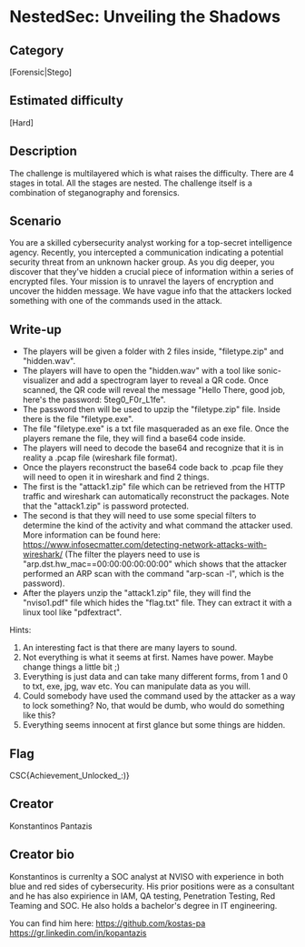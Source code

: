 # NestedSec: Unveiling the Shadows

## Category
[Forensic|Stego]

## Estimated difficulty
[Hard]

## Description
The challenge is multilayered which is what raises the difficulty. There are 4 stages in total. All the stages are nested. The challenge itself is a combination of steganography and forensics. 

## Scenario
You are a skilled cybersecurity analyst working for a top-secret intelligence agency. Recently, you intercepted a communication indicating a potential security threat from an unknown hacker group. As you dig deeper, you discover that they've hidden a crucial piece of information within a series of encrypted files. Your mission is to unravel the layers of encryption and uncover the hidden message.
We have vague info that the attackers locked something with one of the commands used in the attack.

## Write-up
- The players will be given a folder with 2 files inside, "filetype.zip" and "hidden.wav".
- The players will have to open the "hidden.wav" with a tool like sonic-visualizer and add a spectrogram layer to reveal a QR code. Once scanned, the QR code will reveal the message "Hello There, good job, here's the password: 5teg0_F0r_L1fe".
- The password then will be used to upzip the "filetype.zip" file. Inside there is the file "filetype.exe".
- The file "filetype.exe" is a txt file masqueraded as an exe file. Once the players remane the file, they will find a base64 code inside.
- The players will need to decode the base64 and recognize that it is in reality a .pcap file (wireshark file format).
- Once the players reconstruct the base64 code back to .pcap file they will need to open it in wireshark and find 2 things. 
- The first is the "attack1.zip" file which can be retrieved from the HTTP traffic and wireshark can automatically reconstruct the packages. Note that the "attack1.zip" is password protected.
- The second is that they will need to use some special filters to determine the kind of the activity and what command the attacker used. More information can be found here: https://www.infosecmatter.com/detecting-network-attacks-with-wireshark/ (The filter the players need to use is "arp.dst.hw_mac==00:00:00:00:00:00" which shows that the attacker performed an ARP scan with the command "arp-scan -l", which is the password).
- After the players unzip the "attack1.zip" file, they will find the "nviso1.pdf" file which hides the "flag.txt" file. They can extract it with a linux tool like "pdfextract".

Hints:
1) An interesting fact is that there are many layers to sound.
2) Not everything is what it seems at first. Names have power. Maybe change things a little bit ;)
3) Everything is just data and can take many different forms, from 1 and 0 to txt, exe, jpg, wav etc. You can manipulate data as you will.
4) Could somebody have used the command used by the attacker as a way to lock something? No, that would be dumb, who would do something like this?
5) Everything seems innocent at first glance but some things are hidden.

## Flag
CSC{Achievement_Unlocked_:)}

## Creator
Konstantinos Pantazis

## Creator bio
Konstantinos is currenlty a SOC analyst at NVISO with experience in both blue and red sides of cybersecurity. His prior positions were as a consultant and he has also expirience in IAM, QA testing, Penetration Testing, Red Teaming and SOC. He also holds a bachelor's degree in IT engineering.

You can find him here:
https://github.com/kostas-pa
https://gr.linkedin.com/in/kopantazis

